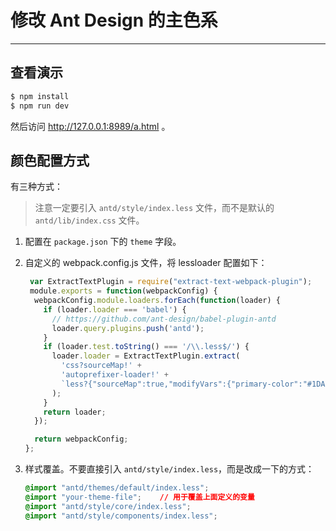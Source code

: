 # 修改 Ant Design 的主色系

----

## 查看演示

```bash
$ npm install
$ npm run dev
```

然后访问 http://127.0.0.1:8989/a.html 。

## 颜色配置方式

有三种方式：

> 注意一定要引入 `antd/style/index.less` 文件，而不是默认的 `antd/lib/index.css` 文件。

1. 配置在 `package.json` 下的 `theme` 字段。

2. 自定义的 webpack.config.js 文件，将 lessloader 配置如下：

   ```js
    var ExtractTextPlugin = require("extract-text-webpack-plugin");
    module.exports = function(webpackConfig) {
     webpackConfig.module.loaders.forEach(function(loader) {
       if (loader.loader === 'babel') {
         // https://github.com/ant-design/babel-plugin-antd
         loader.query.plugins.push('antd');
       }
       if (loader.test.toString() === '/\\.less$/') {
         loader.loader = ExtractTextPlugin.extract(
           'css?sourceMap!' +
           'autoprefixer-loader!' +
           `less?{"sourceMap":true,"modifyVars":{"primary-color":"#1DA57A"}`
         );
       }
       return loader;
     });

     return webpackConfig;
   };
   ```

3. 样式覆盖。不要直接引入 `antd/style/index.less`，而是改成一下的方式：

   ```css
   @import "antd/themes/default/index.less";
   @import "your-theme-file";    // 用于覆盖上面定义的变量
   @import "antd/style/core/index.less";
   @import "antd/style/components/index.less";
   ```
